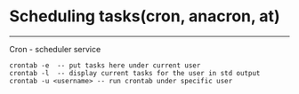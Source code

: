 # Scheduling  tasks(cron, anacron, at)
---
Cron - scheduler service 

```
crontab -e  -- put tasks here under current user
crontab -l  -- display current tasks for the user in std output 
crontab -u <username> -- run crontab under specific user
```
